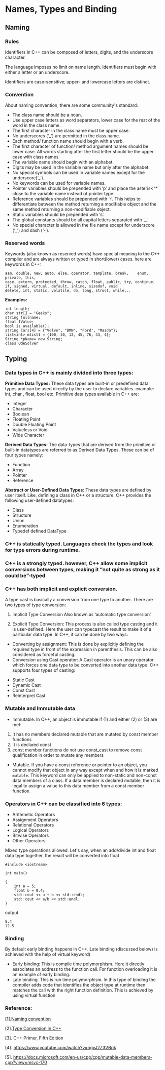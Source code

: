 # Names, Types and Binding

## Naming 
### Rules

Identifiers in C++ can be composed of letters, digits, and the underscore character. 

The language imposes no limit on name length. Identifiers must begin with either a letter or an underscore. 

Identifiers are case-sensitive; upper- and lowercase letters are distinct.

### Convention

About naming convention, there are some community's standard: 

- The class name should be a noun.
- Use upper case letters as word separators, lower case for the rest of the word in the class name.
- The first character in the class name must be upper case.
- No underscores (‘_’) are permitted in the class name.
- Each method/ function name should begin with a verb.
- The first character of function/ method argument names should be lower case. All words starting after the first letter should be the upper case with class names.
- The variable name should begin with an alphabet.
- Digits may be used in the variable name but only after the alphabet.
- No special symbols can be used in variable names except for the underscore(‘_’).
- No keywords can be used for variable names.
- Pointer variables should be prepended with ‘p’ and place the asterisk ‘*’ close to the variable name instead of pointer type.
- Reference variables should be prepended with ‘r’. This helps to differentiate between the method returning a modifiable object and the same method returning a non-modifiable object.
- Static variables should be prepended with ‘s’.
- The global constants should be all capital letters separated with ‘_’.
- No special character is allowed in the file name except for underscore (‘_’) and dash (‘-‘).

### Reserved words
Keywords (also known as reserved words) have special meaning to the C++ compiler and are always written or typed in short(lower) cases. here are keywords in C++: 

```
asm, double, new, auto, else, operator, template, break,	enum, private, this,
case, extern, protected, throw, catch, float, public, try, continue, if, signed, virtual, default, inline, sizedof, void
delete, int, static, volatile, do, long, struct, while,..
```

**Examples:** 
```
int length; 
char str[] = "Geeks";
string fullname;
float fValue;
bool is_available();
string cars[4] = {"Volvo", "BMW", "Ford", "Mazda"};
list<int> mlist1 = {100, 30, 12, 45, 76, 43, 4};
String *pName= new String;
class OdeSolver
```

## Typing

### Data types in C++ is mainly divided into three types: 

**Primitive Data Types:** These data types are built-in or predefined data types and can be used directly by the user to declare variables. example: int, char , float, bool etc. Primitive data types available in C++ are: 
- Integer
- Character
- Boolean
- Floating Point
- Double Floating Point
- Valueless or Void
- Wide Character

**Derived Data Types:** The data-types that are derived from the primitive or built-in datatypes are referred to as Derived Data Types. These can be of four types namely: 
- Function
- Array
- Pointer
- Reference

**Abstract or User-Defined Data Types:** These data types are defined by user itself. Like, defining a class in C++ or a structure. C++ provides the following user-defined datatypes: 
- Class
- Structure
- Union
- Enumeration
- Typedef defined DataType


### C++ is statically typed. Languages check the types and look for type errors during runtime.

### C++ is a strongly typed. however, C++ allow some implicit conversions between types, making it “not quite as strong as it could be”-typed

### C++ has both implicit and explicit conversion. 

A type cast is basically a conversion from one type to another. There are two types of type conversion:

1. Implicit Type Conversion Also known as ‘automatic type conversion’.

2. Explicit Type Conversion: This process is also called type casting and it is user-defined. Here the user can typecast the result to make it of a particular data type. In C++, it can be done by two ways:

- Converting by assignment: This is done by explicitly defining the required type in front of the expression in parenthesis. This can be also considered as forceful casting.
- Conversion using Cast operator: A Cast operator is an unary operator which forces one data type to be converted into another data type.
C++ supports four types of casting:
* Static Cast
* Dynamic Cast
* Const Cast
* Reinterpret Cast

### Mutable and Immutable data
- Immutable. In C++, an object is immutable if (1) and either (2) or (3) are met: 
1. It has no members declared mutable that are mutated by const member functions
2. It is declared const
3. const member functions do not use const_cast to remove const qualification in order to mutate any members
- Mutable. If you have a const reference or pointer to an object, you cannot modify that object in any way except when and how it is marked ```mutable```. This keyword can only be applied to non-static and non-const data members of a class. If a data member is declared mutable, then it is legal to assign a value to this data member from a const member function.

### Operators in C++ can be classified into 6 types:

- Arithmetic Operators
- Assignment Operators
- Relational Operators
- Logical Operators
- Bitwise Operators
- Other Operators

Mixed type operations allowed. Let's say, when an add/divide int and float data type together, the result will be converted into float

```
#include <iostream>

int main() 

{
    int a = 5;
    float b = 0.4;
    std::cout << a + b << std::endl;
    std::cout << a/b << std::endl;
}
```

output 
```
5.4
12.5
```
### Binding
By default early binding happens in C++. Late binding (discussed below) is achieved with the help of virtual keyword) 
- Early binding: This is compile time polymorphism. Here it directly associates an address to the function call. For function overloading it is an example of early binding.
- Late binding. This is run time polymorphism. In this type of binding the compiler adds code that identifies the object type at runtime then matches the call with the right function definition. This is achieved by using virtual function.




### Reference: 

[1].[Naming convention ](https://www.geeksforgeeks.org/naming-convention-in-c/)

[2].[Type Conversion in C++](https://www.geeksforgeeks.org/type-conversion-in-c/)

[3]. C++ Primer, Fifth Edition

[4]. https://www.youtube.com/watch?v=ngvJ2Z3VBpk

[5]. https://docs.microsoft.com/en-us/cpp/cpp/mutable-data-members-cpp?view=msvc-170
